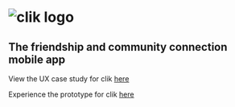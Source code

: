 # ![clik logo](https://drive.google.com/uc?export=view&id=12uOpJbHRH3l8gJpQQUYAGmjFXabn9K_N)
## The friendship and community connection mobile app

View the UX case study for clik [here](https://sites.google.com/uci.edu/clik/home)

Experience the prototype for clik [here](https://www.google.com/url?q=https%3A%2F%2Fwww.figma.com%2Fproto%2FyJThpsAt68A2TA6bqOaWEQ%2FSWE-263P-Prototype%3Fnode-id%3D10%253A1260%26scaling%3Dscale-down%26page-id%3D0%253A1%26starting-point-node-id%3D840%253A6417&sa=D&sntz=1&usg=AOvVaw1-5CEVLmxK2KD9tryNwEo2)
